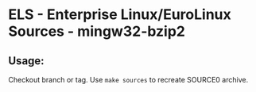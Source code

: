 # ELS - Enterprise Linux/EuroLinux Sources - mingw32-bzip2
 
## Usage:
  Checkout branch or tag. Use `make sources` to recreate  SOURCE0 archive.
